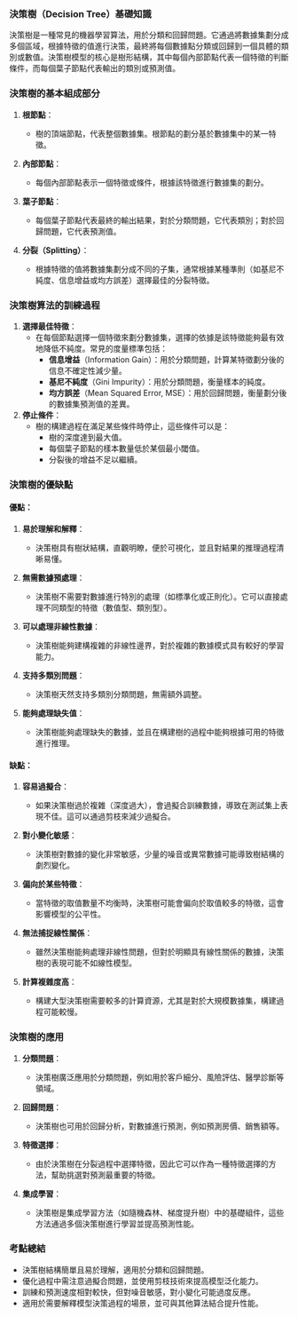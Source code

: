 ### **決策樹（Decision Tree）基礎知識**

決策樹是一種常見的機器學習算法，用於分類和回歸問題。它通過將數據集劃分成多個區域，根據特徵的值進行決策，最終將每個數據點分類或回歸到一個具體的類別或數值。決策樹模型的核心是樹形結構，其中每個內部節點代表一個特徵的判斷條件，而每個葉子節點代表輸出的類別或預測值。

### **決策樹的基本組成部分**

1. **根節點**：
    
    - 樹的頂端節點，代表整個數據集。根節點的劃分基於數據集中的某一特徵。
2. **內部節點**：
    
    - 每個內部節點表示一個特徵或條件，根據該特徵進行數據集的劃分。
3. **葉子節點**：
    
    - 每個葉子節點代表最終的輸出結果，對於分類問題，它代表類別；對於回歸問題，它代表預測值。
4. **分裂（Splitting）**：
    
    - 根據特徵的值將數據集劃分成不同的子集，通常根據某種準則（如基尼不純度、信息增益或均方誤差）選擇最佳的分裂特徵。

### **決策樹算法的訓練過程**

1. **選擇最佳特徵**：
    - 在每個節點選擇一個特徵來劃分數據集，選擇的依據是該特徵能夠最有效地降低不純度。常見的度量標準包括：
        - **信息增益**（Information Gain）：用於分類問題，計算某特徵劃分後的信息不確定性減少量。
        - **基尼不純度**（Gini Impurity）：用於分類問題，衡量樣本的純度。
        - **均方誤差**（Mean Squared Error, MSE）：用於回歸問題，衡量劃分後的數據集預測值的差異。
2. **停止條件**：
    - 樹的構建過程在滿足某些條件時停止，這些條件可以是：
        - 樹的深度達到最大值。
        - 每個葉子節點的樣本數量低於某個最小閾值。
        - 分裂後的增益不足以繼續。

### **決策樹的優缺點**

#### **優點**：

1. **易於理解和解釋**：
    
    - 決策樹具有樹狀結構，直觀明瞭，便於可視化，並且對結果的推理過程清晰易懂。
2. **無需數據預處理**：
    
    - 決策樹不需要對數據進行特別的處理（如標準化或正則化）。它可以直接處理不同類型的特徵（數值型、類別型）。
3. **可以處理非線性數據**：
    
    - 決策樹能夠建構複雜的非線性邊界，對於複雜的數據模式具有較好的學習能力。
4. **支持多類別問題**：
    
    - 決策樹天然支持多類別分類問題，無需額外調整。
5. **能夠處理缺失值**：
    
    - 決策樹能夠處理缺失的數據，並且在構建樹的過程中能夠根據可用的特徵進行推理。

#### **缺點**：

1. **容易過擬合**：
    
    - 如果決策樹過於複雜（深度過大），會過擬合訓練數據，導致在測試集上表現不佳。這可以通過剪枝來減少過擬合。
2. **對小變化敏感**：
    
    - 決策樹對數據的變化非常敏感，少量的噪音或異常數據可能導致樹結構的劇烈變化。
3. **偏向於某些特徵**：
    
    - 當特徵的取值數量不均衡時，決策樹可能會偏向於取值較多的特徵，這會影響模型的公平性。
4. **無法捕捉線性關係**：
    
    - 雖然決策樹能夠處理非線性問題，但對於明顯具有線性關係的數據，決策樹的表現可能不如線性模型。
5. **計算複雜度高**：
    
    - 構建大型決策樹需要較多的計算資源，尤其是對於大規模數據集，構建過程可能較慢。

### **決策樹的應用**

1. **分類問題**：
    
    - 決策樹廣泛應用於分類問題，例如用於客戶細分、風險評估、醫學診斷等領域。
2. **回歸問題**：
    
    - 決策樹也可用於回歸分析，對數據進行預測，例如預測房價、銷售額等。
3. **特徵選擇**：
    
    - 由於決策樹在分裂過程中選擇特徵，因此它可以作為一種特徵選擇的方法，幫助挑選對預測最重要的特徵。
4. **集成學習**：
    
    - 決策樹是集成學習方法（如隨機森林、梯度提升樹）中的基礎組件，這些方法通過多個決策樹進行學習並提高預測性能。

### **考點總結**

- 決策樹結構簡單且易於理解，適用於分類和回歸問題。
- 優化過程中需注意過擬合問題，並使用剪枝技術來提高模型泛化能力。
- 訓練和預測速度相對較快，但對噪音敏感，對小變化可能過度反應。
- 適用於需要解釋模型決策過程的場景，並可與其他算法結合提升性能。